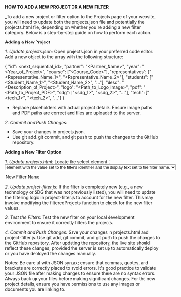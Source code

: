 **HOW TO ADD A NEW PROJECT OR A NEW FILTER**

_To add a new project or filter option to the Projects page of your website, you will need to update both the projects.json file and potentially the projects.html file, depending on whether you're adding a new filter category. Below is a step-by-step guide on how to perform each action.

**Adding a New Project**

_1. Update projects.json:_
Open projects.json in your preferred code editor.
Add a new object to the array with the following structure:

{
  "id": <next_sequential_id>,
  "partner": "<Partner_Name>",
  "year": "<Year_of_Project>",
  "course": ["<Course_Code>"],
  "representatives": ["<Representative_Name_1>", "<Representative_Name_2>"],
  "students": ["<Student_Name_1>", "<Student_Name_2>", "..."],
  "desc": "<Description_of_Project>",
  "logo": "<Path_to_Logo_Image>",
  "pdf": "<Path_to_Project_PDF>",
  "sdg": ["<sdg_1>", "<sdg_2>", "..."],
  "tech": ["<tech_1>", "<tech_2>", "..."]
}
* Replace placeholders with actual project details. Ensure image paths and PDF paths are correct and files are uploaded to the server.


_2. Commit and Push Changes:_
- Save your changes in projects.json.
- Use git add, git commit, and git push to push the changes to the GitHub repository.

**Adding a New Filter Option**

_1. Update projects.html:_
Locate the select element (<select>) for the filter category you want to add a new option to. For example, if adding a new Sustainable Development Goal (SDG) filter, locate the select element with id="sdg".
Add a new <option> element with the value set to the filter's identifier and the display text set to the filter name.

<option value="new_filter">New Filter Name</option>

_2. Update project-filter.js:_
If the filter is completely new (e.g., a new technology or SDG that was not previously listed), you will need to update the filtering logic in project-filter.js to account for the new filter. This may involve modifying the filteredProjects function to check for the new filter values.

_3. Test the Filters:_
Test the new filter on your local development environment to ensure it correctly filters the projects.

_4. Commit and Push Changes:_
Save your changes in projects.html and project-filter.js.
Use git add, git commit, and git push to push the changes to the GitHub repository.
After updating the repository, the live site should reflect these changes, provided the server is set up to automatically deploy or you have deployed the changes manually.

Notes:
Be careful with JSON syntax; ensure that commas, quotes, and brackets are correctly placed to avoid errors.
It's good practice to validate your JSON file after making changes to ensure there are no syntax errors.
Always back up your files before making significant changes.
For the new project details, ensure you have permissions to use any images or documents you are linking to.
